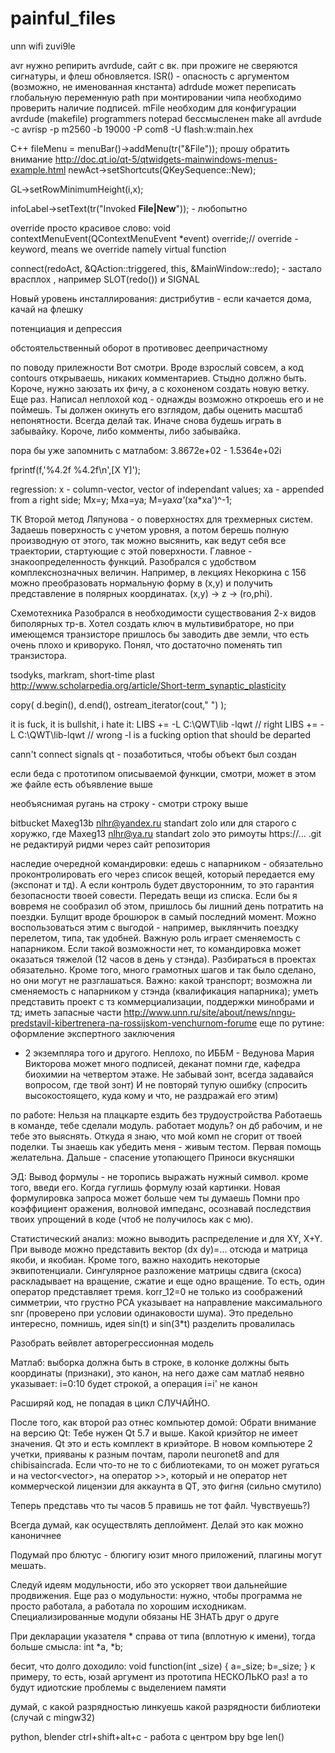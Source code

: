 # painful_files

unn wifi
zuvi9le

avr
нужно репирить avrdude, сайт с вк.
при прожиге не сверяются сигнатуры, и флеш обновляется. ISR() - опасность с аргументом (возможно, не именованная кнстанта)
adrdude может переписать глобальную переменную path
при монтировании чипа необходимо проверить наличие подписей.
mFile необходим для конфигурации avrdude (makefile)
programmers notepad бессмысленен
make all
avrdude -c avrisp -p m2560 -b 19000 -P com8 -U flash:w:main.hex

С++
fileMenu = menuBar()->addMenu(tr("&File")); прошу обратить внимание http://doc.qt.io/qt-5/qtwidgets-mainwindows-menus-example.html
newAct->setShortcuts(QKeySequence::New);

GL->setRowMinimumHeight(i,x); 

infoLabel->setText(tr("Invoked <b>File|New</b>")); - любопытно

override просто красивое слово:
void contextMenuEvent(QContextMenuEvent *event) override;// override - keyword, means we override namely virtual function

connect(redoAct, &QAction::triggered, this, &MainWindow::redo); - застало врасплох , например SLOT(redo()) и SIGNAL


Новый уровень инсталлирования: дистрибутив - если качается дома, качай на флешку

потенциация и депрессия

обстоятельственный оборот в противовес деепричастному

по поводу прилежности
Вот смотри. Вроде взрослый совсем, а код contours открываешь, никаких комментариев. Стыдно должно быть. Короче, нужно заюзать их фичу,
а с кохоненом создать новую ветку. Еще раз. Написал неплохой код - однажды возможно откроешь его и не поймешь.
Ты должен окинуть его взглядом, дабы оценить масштаб непонятности. Всегда делай так. Иначе снова будешь играть в забывайку.
Короче, либо комменты, либо забывайка.

пора бы уже запомнить с матлабом: 3.8672e+02 - 1.5364e+02i

fprintf(f,'%4.2f   %4.2f\n',[X Y]'); 

regression:
x - column-vector, vector of independant values;
xa - appended from a right side;
Mx=y;
Mxa=ya;
M=ya*xa'*(xa*xa')^-1;

ТК
Второй метод Ляпунова - о поверхностях для трехмерных систем. Задаешь поверхность с учетом уровня, а потом берешь полную производную от этого, так можно высянить, как ведут себя все траектории, стартующие с этой поверхности. Главное - знакоопределенность функций.
Разобрался с удобством комплекснозначных величин. Например, в лекциях Некоркина с 156 можно преобразовать нормальную форму в (х,у) и получить представление в полярных координатах. (x,y) -> z -> (ro,phi).

Схемотехника
Разобрался в необходимости существования 2-х видов биполярных тр-в. Хотел создать ключ в мультивибраторе, но при имеющемся транзисторе пришлось бы заводить две земли, что есть очень плохо и криворуко. Понял, что достаточно поменять тип транзистора.

tsodyks, markram, short-time plast
http://www.scholarpedia.org/article/Short-term_synaptic_plasticity

copy( d.begin(), d.end(), ostream_iterator<int>(cout," ") );

it is fuck, it is bullshit, i hate it: 
LIBS += -L C:\QWT\lib -lqwt // right
LIBS += -L C:\QWT\lib-lqwt // wrong
-l is a fucking option that should be departed

cann't connect signals qt - позаботиться, чтобы
объект был создан

если беда с прототипом описываемой функции, смотри, может в этом же файле есть объявление выше

необъяснимая ругань на строку - смотри строку выше

bitbucket
Maxeg13b
nlhr@yandex.ru
standart zolo
или для старого с хоружко, где Maxeg13
nlhr@ya.ru
standart zolo 
это римоуты https://... .git
не редактируй ридми через сайт репозитория


наследие очередной командировки:
едешь с напарником - обязательно проконтролировать его через список вещей, который передается ему (экспонат и тд). А если контроль будет двусторонним, то это гарантия безопасности твоей совести. Передать вещи из списка. Если бы я вовремя не сообразил об этом, пришлось бы лишний день потратить на  поездки.
Булщит вроде брошюрок в самый последний момент. Можно воспользоваться этим с выгодой - например, выклянчить поездку перелетом, типа, так удобней.
Важную роль играет сменяемость с напарником. Если такой возможности нет, то командировка может оказаться тяжелой (12 часов в день у стэнда).
Разбираться в проектах обязательно.
Кроме того, много грамотных шагов и так было сделано, но они могут не разглашаться. 
Важно: какой транспорт; возможна ли сменяемость с напарником у стэнда (квалификация напарника); уметь представить проект с тз коммерциализации, поддержки минобрами и тд; иметь запасные части
http://www.unn.ru/site/about/news/nngu-predstavil-kibertrenera-na-rossijskom-venchurnom-forume
еще по рутине:
оформление экспертного заключения
- 2 экземпляра того и другого. Неплохо, по ИББМ - Ведунова Мария Викторова может много подписей, деканат помни где, кафедра биохимии на четвертом этаже. Не забывай зонт, всегда задавайся вопросом, где твой зонт) И не повторяй тупую ошибку (спросить высокостоящего, куда кому и что, не
раздражай его этим)

по работе:
Нельзя на плацкарте ездить без трудоустройства
Работаешь в команде, тебе сделали модуль. работает модуль? он дб рабочим, и не тебе это выяснять. Откуда я знаю, что мой комп не сгорит от твоей поделки. Ты знаешь как убедить меня - живым тестом. Первая помощь желательна. Дальше - спасение утопающего
Приноси вкусняшки


ЭД:
Вывод формулы - не торопись выражать нужный символ. кроме того, введи его. 
Когда гуглишь формулу юзай картинки. Новая формулировка запроса может больше чем ты думаешь
Помни про коэффициент оражения, волновой импеданс, осознавай последствия твоих упрощений в коде (чтоб не получилось как с мю).

Статистический анализ:
можно выводить распределение и для XY, X+Y. При выводе можно представить вектор (dx dy)=... отсюда и матрица якоби, и якобиан.
Кроме того, важно находить некоторые эквипотенциали.
Сингулярное разложение матрицы сдвига (скоса) раскладывает на вращение, сжатие и еще одно вращение. То есть, один оператор 
представляет тремя.
korr_12=0 не только из соображений симметрии, что грустно
PCA указывает на направление максимального snr (проверено при условии одинаковости шума). Это предельно интересно, помнишь, идея sin(t) и sin(3*t) разделить провалилась

Разобрать вейвлет
авторегрессионная модель

Матлаб: выборка должна быть в строке, в колонке должны быть координаты (признаки), это канон, на него даже сам матлаб неявно указывает: i=0:10 будет строкой, а операция i=i' не канон

Расширяй код, не попадая в цикл СЛУЧАЙНО.

После того, как второй раз отнес компьютер домой:
Обрати внимание на версию Qt: Тебе нужен Qt 5.7 и выше. Какой криэйтор не имеет значения. Qt это и есть комплект в криэйторе.
В новом компьютере 2 учетки, прияваны к разным почтам, пароли neuronet8 and для chibisaincrada.
Если что-то не то с библиотеками, то он может ругаться и на vector<vector<float>>, на оператор >>, который и не оператор
нет коммерческой лицензии для аккаунта в QT, это фигня (сильно смутило)
  
Теперь представь что ты часов 5 правишь не тот файл. Чувствуешь?)

Всегда думай, как осуществлять деплоймент. Делай это как можно каноничнее

Подумай про блютус - блюгигу юзит много приложений, плагины могут мешать.

Следуй идеям модульности, ибо это ускоряет твои дальнейшие продвижения.
Еще раз о модульности: нужно, чтобы программа не просто работала, а работала по хорошим исходникам. Специализированные модули обязаны НЕ ЗНАТЬ друг о друге

При декларации указателя * справа от типа (вплотную к имени), тогда больше смысла:
int *a, *b;

бесит, что долго доходило:
void function(int _size)
{
  a=_size;
  b=_size;
}
к примеру, то есть, юзай аргумент из прототипа НЕСКОЛЬКО раз! а то будут идиотские проблемы с выделением памяти

думай, с какой разрядностью линкуешь какой разрядности библиотеки (случай с mingw32)

python, blender
ctrl+shift+alt+c - работа с центром
bpy
bge
len()


